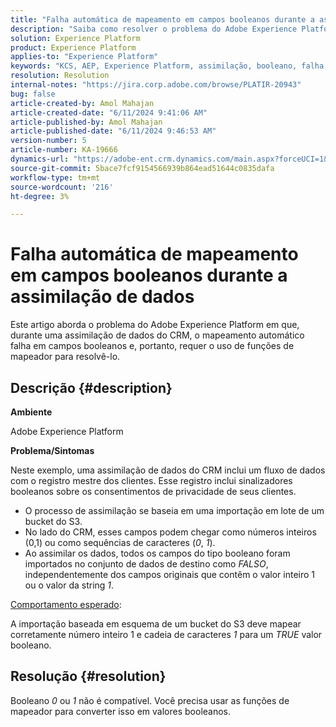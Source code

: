 ```yaml
---
title: "Falha automática de mapeamento em campos booleanos durante a assimilação de dados"
description: "Saiba como resolver o problema do Adobe Experience Platform em que o mapeamento automático falha em campos booleanos durante a assimilação de dados."
solution: Experience Platform
product: Experience Platform
applies-to: "Experience Platform"
keywords: "KCS, AEP, Experience Platform, assimilação, booleano, falha, mapeamento automático, erro, assimilação de dados"
resolution: Resolution
internal-notes: "https://jira.corp.adobe.com/browse/PLATIR-20943"
bug: false
article-created-by: Amol Mahajan
article-created-date: "6/11/2024 9:41:06 AM"
article-published-by: Amol Mahajan
article-published-date: "6/11/2024 9:46:53 AM"
version-number: 5
article-number: KA-19666
dynamics-url: "https://adobe-ent.crm.dynamics.com/main.aspx?forceUCI=1&pagetype=entityrecord&etn=knowledgearticle&id=dbc4c7b8-d627-ef11-840b-000d3a34c086"
source-git-commit: 5bace7fcf9154566939b864ead51644c0835dafa
workflow-type: tm+mt
source-wordcount: '216'
ht-degree: 3%

---
```


# Falha automática de mapeamento em campos booleanos durante a assimilação de dados


Este artigo aborda o problema do Adobe Experience Platform em que, durante uma assimilação de dados do CRM, o mapeamento automático falha em campos booleanos e, portanto, requer o uso de funções de mapeador para resolvê-lo.

## Descrição {#description}


<b>Ambiente</b>

Adobe Experience Platform

<b>Problema/Sintomas</b>

Neste exemplo, uma assimilação de dados do CRM inclui um fluxo de dados com o registro mestre dos clientes. Esse registro inclui sinalizadores booleanos sobre os consentimentos de privacidade de seus clientes.

- O processo de assimilação se baseia em uma importação em lote de um bucket do S3.
- No lado do CRM, esses campos podem chegar como números inteiros (0,1) ou como sequências de caracteres (*0*, *1*).
- Ao assimilar os dados, todos os campos do tipo booleano foram importados no conjunto de dados de destino como *FALSO*, independentemente dos campos originais que contêm o valor inteiro 1 ou o valor da string *1*.


<u>Comportamento esperado</u>:

A importação baseada em esquema de um bucket do S3 deve mapear corretamente número inteiro 1 e cadeia de caracteres *1* para um *TRUE* valor booleano.


## Resolução {#resolution}


Booleano *0* ou *1* não é compatível. Você precisa usar as funções de mapeador para converter isso em valores booleanos.
